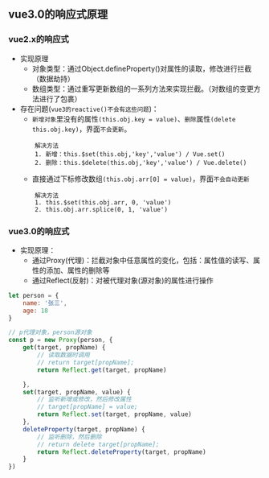 ## vue3.0的响应式原理

### vue2.x的响应式

- 实现原理
    - 对象类型：通过Object.defineProperty()对属性的读取，修改进行拦截（数据劫持）
    - 数组类型：通过重写更新数组的一系列方法来实现拦截。（对数组的变更方法进行了包裹）
- 存在问题(`vue3的reactive()不会有这些问题`)：
    - `新增对象`里没有的属性`(this.obj.key = value)`、`删除`属性`(delete this.obj.key)`，界面`不会更新`。
    ```
        解决方法
        1. 新增：this.$set(this.obj,'key','value') / Vue.set()
        2. 删除：this.$delete(this.obj,'key','value') / Vue.delete()
    ```
    - 直接通过下标修改数组`(this.obj.arr[0] = value)`，界面`不会自动更新`
    ```
        解决方法
        1. this.$set(this.obj.arr, 0, 'value')
        2. this.obj.arr.splice(0, 1, 'value')
    ```

### vue3.0的响应式

- 实现原理：
    - 通过Proxy(代理)：拦截对象中任意属性的变化，包括：属性值的读写、属性的添加、属性的删除等
    - 通过Reflect(反射)：对被代理对象(源对象)的属性进行操作

```javascript
let person = {
    name: '张三',
    age: 18
}

// p代理对象，person源对象
const p = new Proxy(person, {
    get(target, propName) {
        // 读取数据时调用
        // return target[propName];
        return Reflect.get(target, propName)

    },
    set(target, propName, value) {
        // 监听新增或修改，然后修改属性
        // target[propName] = value;
        return Reflect.set(target, propName, value)
    },
    deleteProperty(target, propName) {
        // 监听删除，然后删除
        // return delete target[propName];
        return Reflect.deleteProperty(target, propName)
    }
})
```